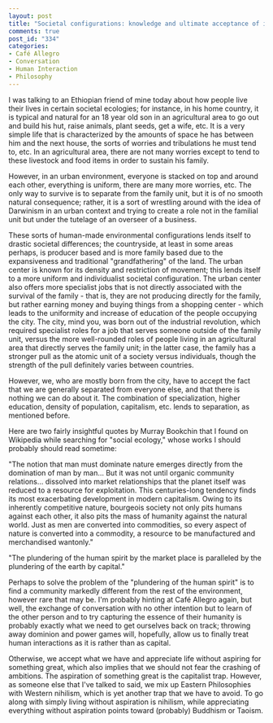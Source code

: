 ```yaml
--- 
layout: post
title: "Societal configurations: knowledge and ultimate acceptance of its conditions"
comments: true
post_id: "334"
categories:
- Café Allegro
- Conversation
- Human Interaction
- Philosophy
---
```

I was talking to an Ethiopian friend of mine today about how people live their lives in certain societal ecologies; for instance, in his home country, it is typical and natural for an 18 year old son in an agricultural area to go out and build his hut, raise animals, plant seeds, get a wife, etc.  It is a very simple life that is characterized by the amounts of space he has between him and the next house, the sorts of worries and tribulations he must tend to, etc.  In an agricultural area, there are not many worries except to tend to these livestock and food items in order to sustain his family.

However, in an urban environment, everyone is stacked on top and around each other, everything is uniform, there are many more worries, etc.  The only way to survive is to separate from the family unit, but it is of no smooth natural consequence; rather, it is a sort of wrestling around with the idea of Darwinism in an urban context and trying to create a role not in the familial unit but under the tutelage of an overseer of a business.

These sorts of human-made environmental configurations lends itself to drastic societal differences; the countryside, at least in some areas perhaps, is producer based and is more family based due to the expansiveness and traditional "grandfathering" of the land.  The urban center is known for its density and restriction of movement; this lends itself to a more uniform and individualist societal configuration.  The urban center also offers more specialist jobs that is not directly associated with the survival of the family - that is, they are not producing directly for the family, but rather earning money and buying things from a shopping center - which leads to the uniformity and increase of education of the people occupying the city.  The city, mind you, was born out of the industrial revolution, which required specialist roles for a job that serves someone outside of the family unit, versus the more well-rounded roles of people living in an agricultural area that directly serves the family unit; in the latter case, the family has a stronger pull as the atomic unit of a society versus individuals, though the strength of the pull definitely varies between countries.

However, we, who are mostly born from the city, have to accept the fact that we are generally separated from everyone else, and that there is nothing we can do about it.  The combination of specialization, higher education, density of population, capitalism, etc. lends to separation, as mentioned before.

Here are two fairly insightful quotes by Murray Bookchin that I found on Wikipedia while searching for "social ecology," whose works I should probably should read sometime:

"The notion that man must dominate nature emerges directly from the domination of man by man… But it was not until organic community relations… dissolved into market relationships that the planet itself was reduced to a resource for exploitation. This centuries-long tendency finds its most exacerbating development in modern capitalism. Owing to its inherently competitive nature, bourgeois society not only pits humans against each other, it also pits the mass of humanity against the natural world. Just as men are converted into commodities, so every aspect of nature is converted into a commodity, a resource to be manufactured and merchandised wantonly."

"The plundering of the human spirit by the market place is paralleled by the plundering of the earth by capital."

Perhaps to solve the problem of the "plundering of the human spirit" is to find a community markedly different from the rest of the environment, however rare that may be.  I'm probably hinting at Café Allegro again, but well, the exchange of conversation with no other intention but to learn of the other person and to try capturing the essence of their humanity is probably exactly what we need to get ourselves back on track; throwing away dominion and power games will, hopefully, allow us to finally treat human interactions as it is rather than as capital.

Otherwise, we accept what we have and appreciate life without aspiring for something great, which also implies that we should not fear the crashing of ambitions.  The aspiration of something great is the capitalist trap.  However, as someone else that I've talked to said, we mix up Eastern Philosophies with Western nihilism, which is yet another trap that we have to avoid.  To go along with simply living without aspiration is nihilism, while appreciating everything without aspiration points toward (probably) Buddhism or Taoism.
